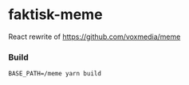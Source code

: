 # faktisk-meme

React rewrite of https://github.com/voxmedia/meme

### Build

	BASE_PATH=/meme yarn build